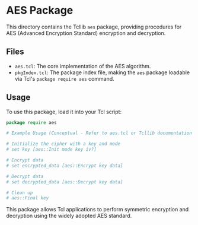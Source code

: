 # AES Package

This directory contains the Tcllib `aes` package, providing procedures for AES (Advanced Encryption Standard) encryption and decryption.

## Files

*   `aes.tcl`: The core implementation of the AES algorithm.
*   `pkgIndex.tcl`: The package index file, making the `aes` package loadable via Tcl's `package require aes` command.

## Usage

To use this package, load it into your Tcl script:

```tcl
package require aes

# Example Usage (Conceptual - Refer to aes.tcl or Tcllib documentation for exact commands)

# Initialize the cipher with a key and mode
# set key [aes::Init mode key iv?]

# Encrypt data
# set encrypted_data [aes::Encrypt key data]

# Decrypt data
# set decrypted_data [aes::Decrypt key data]

# Clean up
# aes::Final key
```

This package allows Tcl applications to perform symmetric encryption and decryption using the widely adopted AES standard. 
